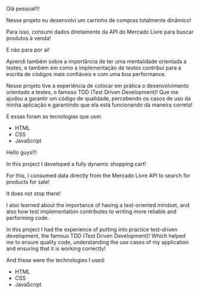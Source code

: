 Olá pessoal!!!

Nesse projeto eu desenvolvi um carrinho de compras totalmente dinâmico! 

Para isso, consumi dados diretamente da API do Mercado Livre para buscar produtos à venda! 

E não para por aí! 

Aprendi também sobre a importância de ter uma mentalidade orientada a testes, e também em como a implementação de testes contribui para a escrita de códigos mais confiáveis e com uma boa performance.

Nesse projeto tive a experiência de colocar em prática o desenvolvimento orientado a testes, o famoso TDD (Test Driven Development)! Que me ajudou a garantir um código de qualidade, percebendo os casos de uso da minha aplicação e garantindo que ela está funcionando da maneira correta! 

E essas foram as tecnologias que usei:
 - HTML
 - CSS
 - JavaScript


Hello guys!!!

In this project I developed a fully dynamic shopping cart!

For this, I consumed data directly from the Mercado Livre API to search for products for sale!

It does not stop there!

I also learned about the importance of having a test-oriented mindset, and also how test implementation contributes to writing more reliable and performing code.

In this project I had the experience of putting into practice test-driven development, the famous TDD (Test Driven Development)! Which helped me to ensure quality code, understanding the use cases of my application and ensuring that it is working correctly!

And these were the technologies I used:
- HTML
- CSS
- JavaScript
